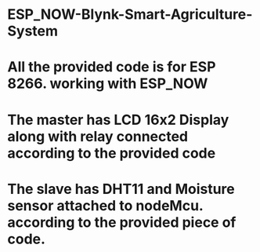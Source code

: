 # ESP_NOW-Blynk-Smart-Agriculture-System
# All the provided code is for ESP 8266. working with ESP_NOW
# The master has LCD 16x2 Display along with relay connected according to the provided code
# The slave has DHT11 and Moisture sensor attached to nodeMcu. according to the provided piece of code.
